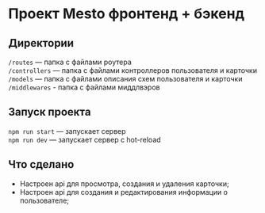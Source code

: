 # Проект Mesto фронтенд + бэкенд

## Директории

`/routes` — папка с файлами роутера  
`/controllers` — папка с файлами контроллеров пользователя и карточки   
`/models` — папка с файлами описания схем пользователя и карточки  
`/middlewares` - папка с файлами миддлвэров

## Запуск проекта

`npm run start` — запускает сервер   
`npm run dev` — запускает сервер с hot-reload

## Что сделано
* Настроен api для просмотра, создания и удаления карточки;
* Настроен api для создания и редактирования информации о пользователе;
